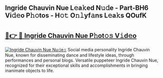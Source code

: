 ## Ingride Chauvin Nue L𝚎a𝚔ed N𝚞𝚍e - Part-BH6 Vi𝚍𝚎o P𝚑𝚘tos - H𝚘𝚝 O𝚗𝚕yf𝚊ns L𝚎a𝚔s QOufK

# <h2><a href="http://kf4bffe.oniu.top/?m=Ingride+Chauvin+Nue">🔗👉 🔴 Ingride Chauvin Nue P𝚑ot𝚘𝚜 V𝚒d𝚎o</a></h2>

[![Ingride Chauvin Nue Nu𝚍e𝚜](https://i.imgur.com/0qMVB7G.gif)](http://kf4bffe.oniu.top/?m=Ingride+Chauvin+Nue)
Social media personality Ingride Chauvin Nue, known for disseminating dance and lifestyle ideas, through performances and personal blogs. Versatile puppeteer Ingride Chauvin Nue, recognized for their exceptional skills and accomplishments in bringing inanimate objects to life.  
